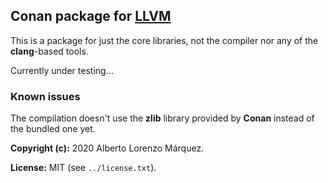 ## Conan package for [LLVM](https://github.com/llvm/llvm-project)

This is a package for just the core libraries, not the compiler nor any of the **clang**-based tools.

Currently under testing...

### Known issues

The compilation doesn't use the **zlib** library provided by **Conan** instead of the bundled one yet.

**Copyright (c):** 2020 Alberto Lorenzo Márquez.

**License:** MIT (see `../license.txt`).
